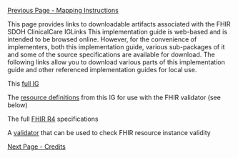 [Previous Page - Mapping Instructions](mapping_instructions.html)

This page provides links to downloadable artifacts associated with the FHIR SDOH ClinicalCare IGLinks
This implementation guide is web-based and is intended to be browsed online. However, for the convenience of implementers, both this implementation guide, various sub-packages of it and some of the source specifications are available for download. The following links allow you to download various parts of this implementation guide and other referenced implementation guides for local use.

This [full IG](http://http://hl7.org/fhir/us/sdoh-clinicalcare/2021Jan/full-ig.zip)

The [resource definitions](http://definitions.json.zip) from this IG for use with the FHIR validator (see below)

The full [FHIR R4](http://hl7.org/fhir/fhir-spec.zip) specifications


A [validator](http://fhir.github.io/latest-ig-validator/org.hl7.fhir.validator.jar) that can be used to check FHIR resource instance validity

[Next Page - Credits](credits.html)
